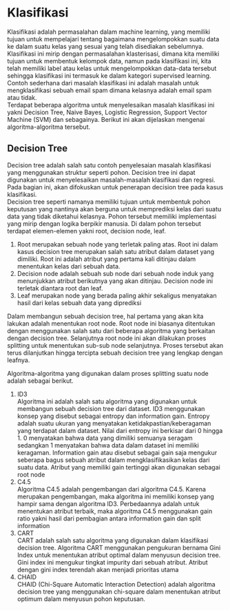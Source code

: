 # Klasifikasi

Klasifikasi adalah permasalahan dalam machine learning, yang memiliki tujuan untuk mempelajari tentang bagaimana mengelompokkan suatu data ke dalam suatu kelas yang sesuai yang telah disediakan sebelumnya. Klasifikasi ini mirip dengan permasalahan klasterisasi, dimana kita memiliki tujuan untuk membentuk kelompok data, namun pada klasifikasi ini, kita telah memiliki label atau kelas untuk mengelompokkan data-data tersebut sehingga klasifikasi ini termasuk ke dalam kategori supervised learning. Contoh sederhana dari masalah klasifikasi ini adalah masalah untuk mengklasifikasi sebuah email spam dimana kelasnya adalah email spam atau tidak.  
Terdapat beberapa algoritma untuk menyelesaikan masalah klasifikasi ini yakni Decision Tree, Naive Bayes, Logistic Regression, Support Vector Machine (SVM) dan sebagainya. Berikut ini akan dijelaskan mengenai algoritma-algoritma tersebut.

## Decision Tree

Decision tree adalah salah satu contoh penyelesaian masalah klasifikasi yang menggunakan struktur seperti pohon. Decision tree ini dapat digunakan untuk menyelesaikan masalah-masalah klasifikasi dan regresi. Pada bagian ini, akan difokuskan untuk penerapan decision tree pada kasus klasifikasi.  
Decision tree seperti namanya memiliki tujuan untuk membentuk pohon keputusan yang nantinya akan berguna untuk memprediksi kelas dari suatu data yang tidak diketahui kelasnya. Pohon tersebut memiliki implementasi yang mirip dengan logika berpikir manusia. Di dalam pohon tersebut terdapat elemen-elemen yakni root, decision node, leaf.

1. Root merupakan sebuah node yang terletak paling atas. Root ini dalam kasus decision tree merupakan salah satu atribut dalam dataset yang dimiliki. Root ini adalah atribut yang pertama kali ditinjau dalam menentukan kelas dari sebuah data.
2. Decision node adalah sebuah sub node dari sebuah node induk yang menunjukkan atribut berikutnya yang akan ditinjau. Decision node ini terletak diantara root dan leaf.
3. Leaf merupakan node yang berada paling akhir sekaligus menyatakan hasil dari kelas sebuah data yang diprediksi

Dalam membangun sebuah decision tree, hal pertama yang akan kita lakukan adalah menentukan root node. Root node ini biasanya ditentukan dengan menggunakan salah satu dari beberapa algoritma yang berkaitan dengan decision tree. Selanjutnya root node ini akan dilakukan proses splitting untuk menentukan sub-sub node selanjutnya. Proses tersebut akan terus dilanjutkan hingga tercipta sebuah decision tree yang lengkap dengan leafnya.

Algoritma-algoritma yang digunakan dalam proses splitting suatu node adalah sebagai berikut.

1.  ID3  
    Algoritma ini adalah salah satu algoritma yang digunakan untuk membangun sebuah decision tree dari dataset. ID3 menggunakan konsep yang disebut sebagai entropy dan information gain. Entropy adalah suatu ukuran yang menyatakan ketidakpastian/keberagaman yang terdapat dalam dataset. Nilai dari entropy ini berkisar dari 0 hingga 1. 0 menyatakan bahwa data yang dimiliki semuanya seragam sedangkan 1 menyatakan bahwa data dalam dataset ini memiliki keragaman.
    Information gain atau disebut sebagai gain saja mengukur seberapa bagus sebuah atribut dalam mengklasifikasikan kelas dari suatu data. Atribut yang memiliki gain tertinggi akan digunakan sebagai root node
2.  C4.5  
    Algoritma C4.5 adalah pengembangan dari algoritma C4.5. Karena merupakan pengembangan, maka algoritma ini memiliki konsep yang hampir sama dengan algoritma ID3. Perbedaannya adalah untuk menentukan atribut terbaik, maka algoritma C4.5 menggunakan gain ratio yakni hasil dari pembagian antara information gain dan split information
3.  CART  
    CART adalah salah satu algoritma yang digunakan dalam klasifikasi decision tree. Algoritma CART menggunakan pengukuran bernama Gini Index untuk menentukan atribut optimal dalam menyusun decision tree.
    Gini index ini mengukur tingkat impurity dari sebuah atribut. Atribut dengan gini index terendah akan menjadi prioritas utama
4.  CHAID  
    CHAID (Chi-Square Automatic Interaction Detection) adalah algoritma decision tree yang menggunakan chi-square dalam menentukan atribut optimum dalam menyusun pohon keputusan.
